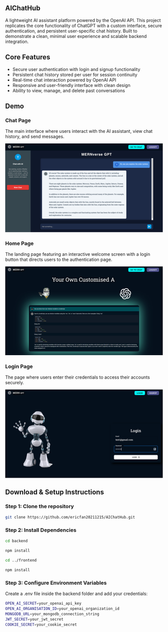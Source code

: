 ## AIChatHub

A lightweight AI assistant platform powered by the OpenAI API. This project replicates the core functionality of ChatGPT with a custom interface, secure authentication, and persistent user-specific chat history. Built to demonstrate a clean, minimal user experience and scalable backend integration.

## Core Features

- Secure user authentication with login and signup functionality  
- Persistent chat history stored per user for session continuity  
- Real-time chat interaction powered by OpenAI API  
- Responsive and user-friendly interface with clean design   
- Ability to view, manage, and delete past conversations

## Demo

### Chat Page  
The main interface where users interact with the AI assistant, view chat history, and send messages.  

<img src="AIChatHub_Pics/AI1.png" width="600" alt="Chat Page Screenshot" />

### Home Page  
The landing page featuring an interactive welcome screen with a login button that directs users to the authentication page.  

<img src="AIChatHub_Pics/AI2.png" width="600" alt="Home Page Screenshot" />

### Login Page  
The page where users enter their credentials to access their accounts securely.  

<img src="AIChatHub_Pics/AI3.png" width="600" alt="Login Page Screenshot" />

## Download & Setup Instructions

### Step 1: Clone the repository

```bash
git clone https://github.com/ericfan20211215/AIChatHub.git
```

### Step 2: Install Dependencies

```bash
cd backend
```
```bash
npm install
```

```bash
cd ../frontend
```
```bash
npm install
```

### Step 3: Configure Environment Variables

Create a .env file inside the backend folder and add your credentials:

```bash
OPEN_AI_SECRET=your_openai_api_key
OPEN_AI_ORGANISATION_ID=your_openai_organization_id
MONGODB_URL=your_mongodb_connection_string
JWT_SECRET=your_jwt_secret
COOKIE_SECRET=your_cookie_secret
```

